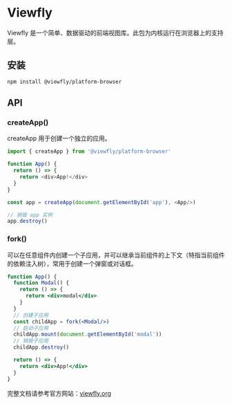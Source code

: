 Viewfly
================================

Viewfly 是一个简单、数据驱动的前端视图库。此包为内核运行在浏览器上的支持层。

## 安装

```
npm install @viewfly/platform-browser
```

## API

### createApp()

createApp 用于创建一个独立的应用。

```js
import { createApp } from '@viewfly/platform-browser'

function App() {
  return () => {
    return <div>App!</div>
  }
}

const app = createApp(document.getElementById('app'), <App/>)

// 销毁 app 实例
app.destroy()
```

### fork()

可以在任意组件内创建一个子应用，并可以继承当前组件的上下文（特指当前组件的依赖注入树），常用于创建一个弹窗或对话框。

```jsx
function App() {
  function Modal() {
    return () => {
      return <div>modal</div>
    }
  }
  // 创建子应用
  const childApp = fork(<Modal/>)
  // 启动子应用
  childApp.mount(document.getElementById('modal'))
  // 销毁子应用
  childApp.destroy()

  return () => {
    return <div>App!</div>
  }
}
```

完整文档请参考官方网站：[viewfly.org](https://viewfly.org)
